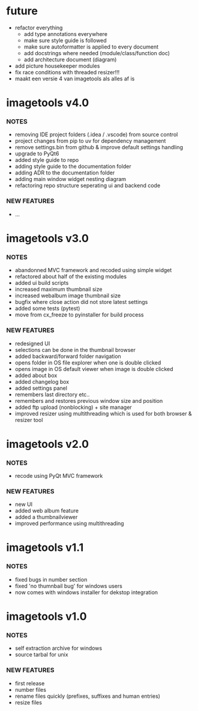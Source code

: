 # future

- refactor everything
    - add type annotations everywhere
    - make sure style guide is followed
    - make sure autoformatter is applied to every document
    - add docstrings where needed (module/class/function doc)
    - add architecture document (diagram)
- add picture housekeeper modules
- fix race conditions with threaded resizer!!!
- maakt een versie 4 van imagetools als alles af is

# imagetools v4.0

### NOTES

- removing IDE project folders (.idea / .vscode) from source control
- project changes from pip to uv for dependency management
- remove settings.bin from github & improve default settings handling
- upgrade to PyQt6
- added style guide to repo
- adding style guide to the documentation folder
- adding ADR to the documentation folder
- adding main window widget nesting diagram
- refactoring repo structure seperating ui and backend code

### NEW FEATURES

- ...

# imagetools v3.0

### NOTES

- abandonned MVC framework and recoded using simple widget
- refactored about half of the existing modules
- added ui build scripts
- increased maximum thumbnail size
- increased webalbum image thumbnail size
- bugfix where close action did not store latest settings
- added some tests (pytest)
- move from cx_freeze to pyinstaller for build process

### NEW FEATURES

- redesigned UI
- selections can be done in the thumbnail browser
- added backward/forward folder navigation
- opens folder in OS file explorer when one is double clicked
- opens image in OS default viewer when image is double clicked
- added about box
- added changelog box
- added settings panel
- remembers last directory etc..
- remembers and restores previous window size and position
- added ftp upload (nonblocking) + site manager
- improved resizer using multithreading which is used for both browser & resizer tool

# imagetools v2.0

### NOTES

- recode using PyQt MVC framework

### NEW FEATURES

- new UI
- added web album feature
- added a thumbnailviewer
- improved performance using multithreading

# imagetools v1.1

### NOTES

- fixed bugs in number section
- fixed 'no thumnbail bug' for windows users
- now comes with windows installer for dekstop integration

# imagetools v1.0

### NOTES

- self extraction archive for windows
- source tarbal for unix

### NEW FEATURES

- first release
- number files
- rename files quickly (prefixes, suffixes and human entries)
- resize files
